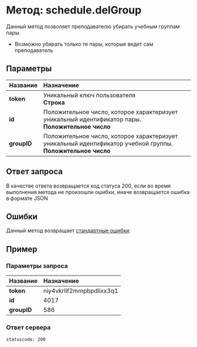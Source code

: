 # Метод: schedule.delGroup<a name="schedule.delGroup"></a>

Данный метод позволяет преподавателю убирать учебным группам пары.
- Возможно убирать только те пары, которые ведет сам преподаватель

## Параметры
| Название     | Назначение     |
| :------------- | :------------- |
| **token** | Уникальный ключ пользователя <br> **Строка**
| **id**       | Положительное число, которое характеризует уникальный идентификатор пары. <br> **Положительное число**
| **groupID**       | Положительное число, которое характеризует уникальный идентификатор учебной группы. <br> **Положительное число**

## Ответ запроса
В качестве ответа возвращается код статуса 200, если во время выполнения метода не произошли ошибки, иначе возвращается ошибка в формате JSON


## Ошибки
Данный метод возвращает [стандартные ошибки](#errors).<br>

## Пример

### Параметры запроса
| Название     | Назначение     |
| :------------- | :------------- |
| **token** | niy4vkrlif2mmpbpdlixx3q1
| **id**       | 4017
| **groupID** | 586

### Ответ сервера

```
statuscode: 200
```
